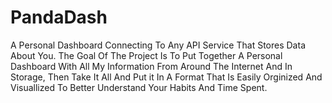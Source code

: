 # PandaDash
A Personal Dashboard Connecting To Any API Service That Stores Data About You. The Goal Of The Project Is To Put Together A Personal Dashboard With All My Information From Around The Internet And In Storage, Then Take It All And Put it In A Format That Is Easily Orginized And Visuallized To Better Understand Your Habits And Time Spent.
